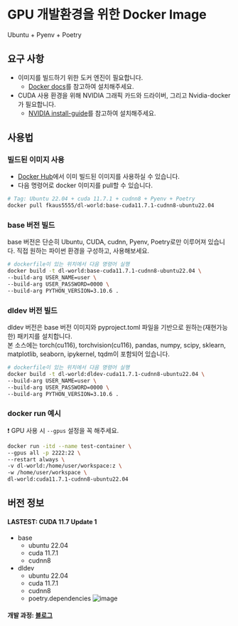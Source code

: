 # GPU 개발환경을 위한 Docker Image
Ubuntu + Pyenv + Poetry

## 요구 사항
- 이미지를 빌드하기 위한 도커 엔진이 필요합니다. 
  - [Docker docs](https://docs.docker.com/engine/install/ubuntu/)를 참고하여 설치해주세요.
- CUDA 사용 환경을 위해 NVIDIA 그래픽 카드와 드라이버, 그리고 Nvidia-docker가 필요합니다.
  - [NVIDIA install-guide](https://docs.nvidia.com/datacenter/cloud-native/container-toolkit/install-guide.html#docker)를 참고하여 설치해주세요.

## 사용법
### 빌드된 이미지 사용
- [Docker Hub]((https://hub.docker.com/r/fkaus5555/dl-world))에서 이미 빌드된 이미지를 사용하실 수 있습니다.
- 다음 명령어로 docker 이미지를 pull할 수 있습니다.
```bash
# Tag: Ubuntu 22.04 + cuda 11.7.1 + cudnn8 + Pyenv + Poetry
docker pull fkaus5555/dl-world:base-cuda11.7.1-cudnn8-ubuntu22.04
```

### base 버전 빌드
base 버전은 단순히 Ubuntu, CUDA, cudnn, Pyenv, Poetry로만 이루어져 있습니다. 
직접 원하는 파이썬 환경을 구성하고, 사용해보세요.
```bash
# dockerfile이 있는 위치에서 다음 명령어 실행
docker build -t dl-world:base-cuda11.7.1-cudnn8-ubuntu22.04 \
--build-arg USER_NAME=user \
--build-arg USER_PASSWORD=0000 \
--build-arg PYTHON_VERSION=3.10.6 .
```

### dldev 버전 빌드
dldev 버전은 base 버전 이미지와 pyproject.toml 파일을 기반으로 원하는(재현가능한) 패키지를 설치합니다.   
본 소스에는 torch(cu116), torchvision(cu116), pandas, numpy, scipy, sklearn, matplotlib, seaborn, ipykernel, tqdm이 포함되어 있습니다.
```bash
# dockerfile이 있는 위치에서 다음 명령어 실행
docker build -t dl-world:dldev-cuda11.7.1-cudnn8-ubuntu22.04 \
--build-arg USER_NAME=user \
--build-arg USER_PASSWORD=0000 \
--build-arg PYTHON_VERSION=3.10.6 .
```

### docker run 예시
❗️ GPU 사용 시 `--gpus` 설정을 꼭 해주세요.
```bash
docker run -itd --name test-container \
--gpus all -p 2222:22 \
--restart always \
-v dl-world:/home/user/workspace:z \
-w /home/user/workspace \
dl-world:cuda11.7.1-cudnn8-ubuntu22.04
```

## 버전 정보
#### LASTEST: CUDA 11.7 Update 1
- base
  - ubuntu 22.04
  - cuda 11.7.1
  - cudnn8
- dldev 
  - ubuntu 22.04
  - cuda 11.7.1
  - cudnn8
  - poetry.dependencies
     ![image](https://user-images.githubusercontent.com/83912849/193665663-3bd29d21-3707-482d-bf57-4e846feaf0ed.png)


  
  

#### 개발 과정: [블로그](https://velog.io/@whattsup_kim/GPU-%EA%B0%9C%EB%B0%9C%ED%99%98%EA%B2%BD-%EA%B5%AC%EC%B6%95%ED%95%98%EA%B8%B0-docker%EB%A5%BC-%ED%99%9C%EC%9A%A9%ED%95%98%EC%97%AC-%EA%B0%9C%EB%B0%9C%ED%99%98%EA%B2%BD-%ED%95%9C-%EB%B2%88%EC%97%90-%EA%B5%AC%EC%B6%95%ED%95%98%EA%B8%B0)
